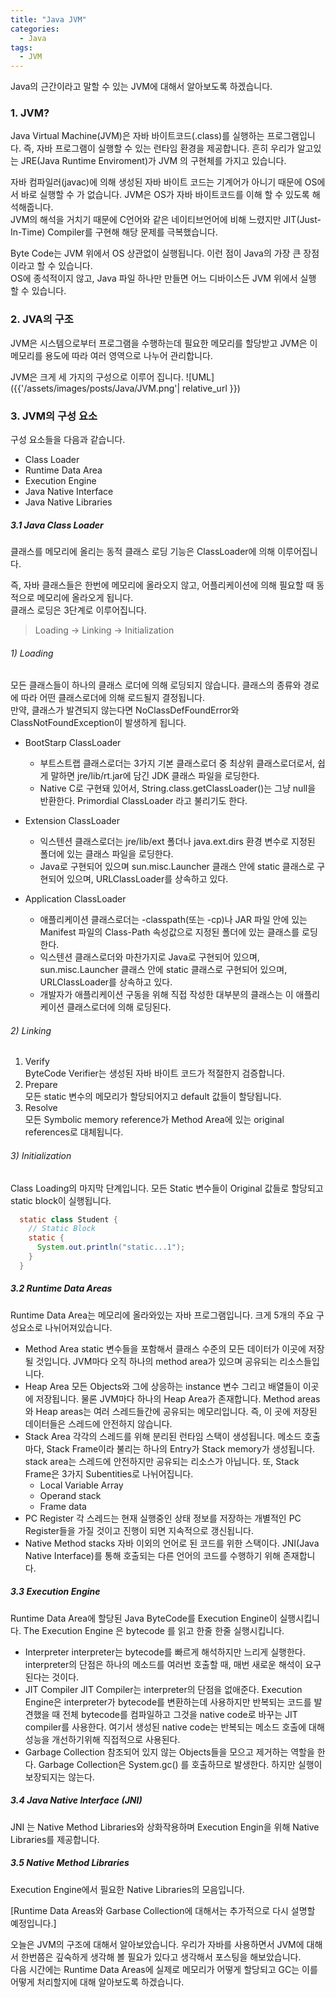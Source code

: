 ```yaml
---
title: "Java JVM"
categories:
  - Java
tags:
  - JVM
---
```

Java의 근간이라고 말할 수 있는 JVM에 대해서 알아보도록 하겠습니다.    
  
### 1. JVM?  
Java Virtual Machine(JVM)은 자바 바이트코드(.class)를 실행하는 프로그램입니다. 즉, 자바 프로그램이 실행할 수 있는 런타임 환경을 제공합니다. 흔히 우리가 알고있는 JRE(Java Runtime Enviroment)가 JVM 의 구현체를 가지고 있습니다.  
  
자바 컴파일러(javac)에 의해 생성된 자바 바이트 코드는 기계어가 아니기 때문에 OS에서 바로 실행할 수 가 없습니다. JVM은 OS가 자바 바이트코드를 이해 할 수 있도록 해석해줍니다.  
JVM의 해석을 거치기 때문에 C언어와 같은 네이티브언어에 비해 느렸지만 JIT(Just-In-Time) Compiler를 구현해 해당 문제를 극복했습니다.  
  
Byte Code는 JVM 위에서 OS 상관없이 실행됩니다. 이런 점이 Java의 가장 큰 장점이라고 할 수 있습니다.  
OS에 종석적이지 않고, Java 파일 하나만 만들면 어느 디바이스든 JVM 위에서 실행 할 수 있습니다.  
  
### 2. JVA의 구조  
  
JVM은 시스템으로부터 프로그램을 수행하는데 필요한 메모리를 할당받고 JVM은 이 메모리를 용도에 따라 여러 영역으로 나누어 관리합니다.  

JVM은 크게 세 가지의 구성으로 이루어 집니다.
![UML]({{'/assets/images/posts/Java/JVM.png'| relative_url }})  
  

### 3. JVM의 구성 요소  
구성 요소들을 다음과 같습니다.
- Class Loader
- Runtime Data Area
- Execution Engine
- Java Native Interface
- Java Native Libraries
  
##### 3.1 Java Class Loader  
클래스를 메모리에 올리는 동적 클래스 로딩 기능은 ClassLoader에 의해 이루어집니다.  
  
즉, 자바 클래스들은 한번에 메모리에 올라오지 않고, 어플리케이션에 의해 필요할 때 동적으로 메모리에 올라오게 됩니다.  
클래스 로딩은 3단계로 이루어집니다.  
> Loading -> Linking -> Initialization  
  
###### 1) Loading  
모든 클래스들이 하나의 클래스 로더에 의해 로딩되지 않습니다. 클래스의 종류와 경로에 따라 어떤 클래스로더에 의해 로드될지 결정됩니다.  
만약, 클래스가 발견되지 않는다면 NoClassDefFoundError와 ClassNotFoundException이 발생하게 됩니다.  
  - BootStarp ClassLoader
    - 부트스트랩 클래스로더는 3가지 기본 클래스로더 중 최상위 클래스로더로서, 쉽게 말하면 jre/lib/rt.jar에 담긴 JDK 클래스 파일을 로딩한다.
    - Native C로 구현돼 있어서, String.class.getClassLoader()는 그냥 null을 반환한다. Primordial ClassLoader 라고 불리기도 한다.  
  
  - Extension ClassLoader
    - 익스텐션 클래스로더는 jre/lib/ext 폴더나 java.ext.dirs 환경 변수로 지정된 폴더에 있는 클래스 파일을 로딩한다.
    - Java로 구현되어 있으며 sun.misc.Launcher 클래스 안에 static 클래스로 구현되어 있으며, URLClassLoader를 상속하고 있다.
  
  - Application ClassLoader
    - 애플리케이션 클래스로더는 -classpath(또는 -cp)나 JAR 파일 안에 있는 Manifest 파일의 Class-Path 속성값으로 지정된 폴더에 있는 클래스를 로딩한다.
    - 익스텐션 클래스로더와 마찬가지로 Java로 구현되어 있으며, sun.misc.Launcher 클래스 안에 static 클래스로 구현되어 있으며, URLClassLoader를 상속하고 있다.
    - 개발자가 애플리케이션 구동을 위해 직접 작성한 대부분의 클래스는 이 애플리케이션 클래스로더에 의해 로딩된다.  
  
###### 2) Linking  

  1. Verify  
    ByteCode Verifier는 생성된 자바 바이트 코드가 적절한지 검증합니다.
  2. Prepare  
    모든 static 변수의 메모리가 할당되어지고 default 값들이 할당됩니다.
  3. Resolve  
    모든 Symbolic memory reference가 Method Area에 있는 original references로 대체됩니다.
  
###### 3) Initialization
Class Loading의 마지막 단계입니다. 모든 Static 변수들이 Original 값들로 할당되고 static block이 실행됩니다.
```java
  static class Student {
    // Static Block
    static {
      System.out.println("static...1");
    }
  }
```  
    
##### 3.2 Runtime Data Areas  
Runtime Data Area는 메모리에 올라와있는 자바 프로그램입니다. 크게 5개의 주요 구성요소로 나뉘어져있습니다.
  - Method Area
     static 변수들을 포함해서 클래스 수준의 모든 데이터가 이곳에 저장될 것입니다. JVM마다 오직 하나의 method area가 있으며 공유되는 리소스들입니다. 
  - Heap Area
     모든 Objects와 그에 상응하는 instance 변수 그리고 배열들이 이곳에 저장됩니다. 물론 JVM마다 하나의 Heap Area가 존재합니다. Method areas 와 Heap areas는 여러 스레드들간에 공유되는 메모리입니다. 즉, 이 곳에 저장된 데이터들은 스레드에 안전하지 않습니다.
  - Stack Area
     각각의 스레드를 위해 분리된 런타임 스택이 생성됩니다. 메소드 호출마다, Stack Frame이라 불리는 하나의 Entry가 Stack memory가 생성됩니다. stack area는 스레드에 안전하지만 공유되는 리소스가 아닙니다. 또, Stack Frame은 3가지 Subentities로 나뉘어집니다. 
     - Local Variable Array
     - Operand stack
     - Frame data
  - PC Register 
     각 스레드는 현재 실행중인 상태 정보를 저장하는 개별적인 PC Register들을 가질 것이고 진행이 되면 지속적으로 갱신됩니다.
  - Native Method stacks
     자바 이외의 언어로 된 코드를 위한 스택이다. JNI(Java Native Interface)를 통해 호출되는 다른 언어의 코드를 수행하기 위해 존재합니다.

##### 3.3 Execution Engine
Runtime Data Area에 할당된 Java ByteCode를 Execution Engine이 실행시킵니다.
The Execution Engine 은 bytecode 를 읽고 한줄 한줄 실행시킵니다.
  - Interpreter
     interpreter는 bytecode를 빠르게 해석하지만 느리게 실행한다. interpreter의 단점은 하나의 메소드를 여러번 호출할 때, 매번 새로운 해석이 요구된다는 것이다.
  - JIT Compiler
     JIT Compiler는 interpreter의 단점을 없애준다. Execution Engine은 interpreter가 bytecode를 변환하는데 사용하지만 반복되는 코드를 발견했을 때 전체 bytecode를 컴파일하고 그것을 native code로 바꾸는 JIT compiler를 사용한다. 여기서 생성된 native code는 반복되는 메소드 호출에 대해 성능을 개선하기위해 직접적으로 사용된다.
  - Garbage Collection
     참조되어 있지 않는 Objects들을 모으고 제거하는 역할을 한다. Garbage Collection은 System.gc() 를 호출하므로 발생한다. 하지만 실행이 보장되지는 않는다.
  
##### 3.4 Java Native Interface (JNI)
JNI 는 Native Method Libraries와 상화작용하며 Execution Engin을 위해 Native Libraries를 제공합니다.
  
##### 3.5 Native Method Libraries
Execution Engine에서 필요한 Native Libraries의 모음입니다.
  
[Runtime Data Areas와 Garbase Collection에 대해서는 추가적으로 다시 설명할 예정입니다.]
  
오늘은 JVM의 구조에 대해서 알아보았습니다. 우리가 자바를 사용하면서 JVM에 대해서 한번쯤은 깊숙하게 생각해 볼 필요가 있다고 생각해서 포스팅을 해보았습니다.  
다음 시간에는 Runtime Data Areas에 실제로 메모리가 어떻게 할당되고 GC는 이를 어떻게 처리할지에 대해 알아보도록 하겠습니다.